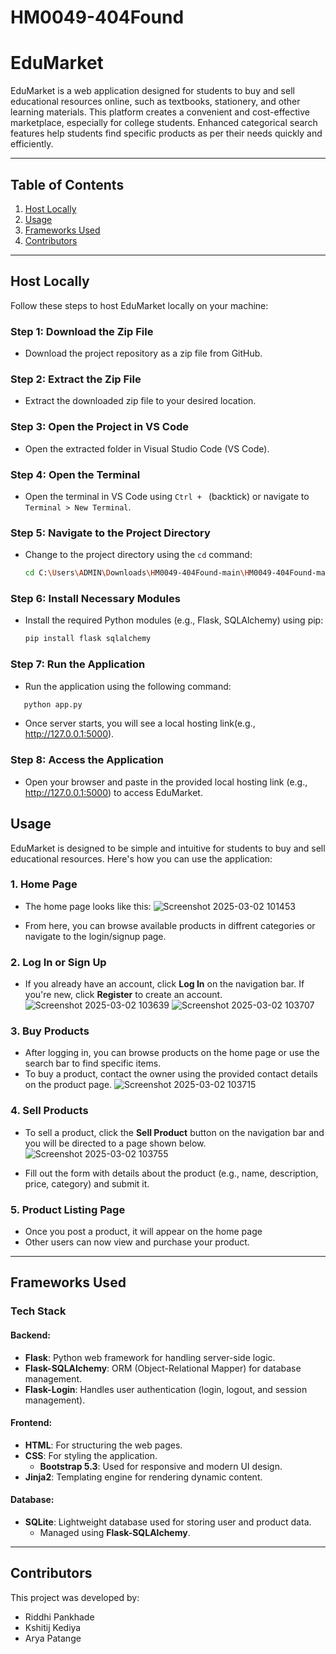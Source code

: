 # HM0049-404Found
# EduMarket

EduMarket is a web application designed for students to buy and sell educational resources online, such as textbooks, stationery, and other learning materials. This platform creates a convenient and cost-effective marketplace, especially for college students. Enhanced categorical search features help students find specific products as per their needs quickly and efficiently.

---

## Table of Contents
1. [Host Locally](#host-locally)
2. [Usage](#usage)
3. [Frameworks Used](#frameworks-used)
4. [Contributors](#contributors)

---

## Host Locally
Follow these steps to host EduMarket locally on your machine:

### Step 1: Download the Zip File
- Download the project repository as a zip file from GitHub.

### Step 2: Extract the Zip File
- Extract the downloaded zip file to your desired location.

### Step 3: Open the Project in VS Code
- Open the extracted folder in Visual Studio Code (VS Code).

### Step 4: Open the Terminal
- Open the terminal in VS Code using `Ctrl + ` (backtick) or navigate to `Terminal > New Terminal`.

### Step 5: Navigate to the Project Directory
- Change to the project directory using the `cd` command:
  ```bash
  cd C:\Users\ADMIN\Downloads\HM0049-404Found-main\HM0049-404Found-main
  
### Step 6: Install Necessary Modules
- Install the required Python modules (e.g., Flask, SQLAlchemy) using pip:
  ```bash
  pip install flask sqlalchemy

### Step 7: Run the Application
- Run the application using the following command:
 ```bash
    python app.py
```
- Once server starts, you will see a local hosting link(e.g., http://127.0.0.1:5000).

### Step 8: Access the Application 
- Open your browser and paste in the provided local hosting link (e.g., http://127.0.0.1:5000) to access EduMarket.

## Usage

EduMarket is designed to be simple and intuitive for students to buy and sell educational resources. Here's how you can use the application:

### 1. Home Page
- The home page looks like this:
![Screenshot 2025-03-02 101453](https://github.com/user-attachments/assets/526b5fb3-1442-40f9-813a-498fdc672436)

- From here, you can browse available products in diffrent categories or navigate to the login/signup page.

### 2. Log In or Sign Up
- If you already have an account, click **Log In** on the navigation bar. If you're new, click **Register** to create an account.
![Screenshot 2025-03-02 103639](https://github.com/user-attachments/assets/a4ec9628-016d-4517-871e-151582976818)
![Screenshot 2025-03-02 103707](https://github.com/user-attachments/assets/793362ab-ae9e-47d9-b4b5-1f1fe4fe30a7)

### 3. Buy Products
- After logging in, you can browse products on the home page or use the search bar to find specific items.
- To buy a product, contact the owner using the provided contact details on the product page.
![Screenshot 2025-03-02 103715](https://github.com/user-attachments/assets/4f59c777-cd9d-448f-8f26-7163e36ac086)

### 4. Sell Products
- To sell a product, click the **Sell Product** button on the navigation bar and you will be directed to a page shown below.
![Screenshot 2025-03-02 103755](https://github.com/user-attachments/assets/effe21a5-6359-4ae4-ae35-ca3354d720c5)

- Fill out the form with details about the product (e.g., name, description, price, category) and submit it.

### 5. Product Listing Page
- Once you post a product, it will appear on the home page
- Other users can now view and purchase your product.

---
## Frameworks Used

### Tech Stack
#### Backend:
- **Flask**: Python web framework for handling server-side logic.
- **Flask-SQLAlchemy**: ORM (Object-Relational Mapper) for database management.
- **Flask-Login**: Handles user authentication (login, logout, and session management).

#### Frontend:
- **HTML**: For structuring the web pages.
- **CSS**: For styling the application.
  - **Bootstrap 5.3**: Used for responsive and modern UI design.
- **Jinja2**: Templating engine for rendering dynamic content.

#### Database:
- **SQLite**: Lightweight database used for storing user and product data.
  - Managed using **Flask-SQLAlchemy**.

---
## Contributors

This project was developed by:
- Riddhi Pankhade
- Kshitij Kediya
- Arya Patange
